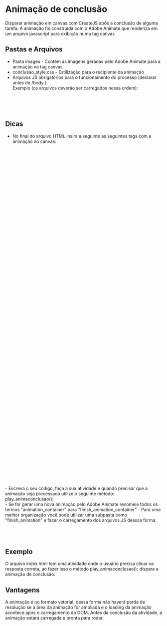 # Animação de conclusão
Disparar animação em canvas com CreateJS após a conclusão de alguma tarefa. A animação foi construída com o Adobe Animate que renderiza em um arquivo javascript para exibição numa tag canvas
## Pastas e Arquivos
- Pasta images - Contém as imagens geradas pelo Adobe Animate para a animação na tag canvas
- conclusao_style.css  - Estilização para o recipiente da animação
- Arquivos JS obrigatórios para o funcionamento do processo (declarar antes de /body ) <br/> 
Exemplo (os arquivos deverão ser carregados nessa ordem):<br/>
<script src="https://code.createjs.com/1.0.0/createjs.min.js"></script> <br/>
<script src="anim_finish.js"></script> <br/>
<script src="conclusao_atividade.js"></script> <br/>

## Dicas
- No final do arquivo HTML insira a seguinte as seguintes tags com a animação no canvas:<br>
<div id="finish_animation_container" style="background-color:rgba(255, 255, 255, 0.00); width:1920px; height:1080px">
		<canvas id="canvas" width="1920" height="1080" style="position: absolute; display: block; background-color:rgba(255, 255, 255, 0.00);"></canvas>
		<div id="dom_overlay_container" style="pointer-events:none; overflow:hidden; width:1920px; height:1080px; position: absolute; left: 0px; top: 0px; display: block;">
		</div>
    </div>
- Escreva o seu código, faça a sua atividade e quando precisar que a animação seja processada utilize o seguinte método: <br/>
play_animaconclusao(); <br/>
- Se for gerar uma nova animação pelo Adobe Animate renomeie todos os termos "animation_container" para "finish_animation_container"
- Para uma melhor organização você pode utilizar uma subpasta como "finish_animation" e fazer o carregamento dos arquivos JS desssa forma:<br>
<script src="https://code.createjs.com/1.0.0/createjs.min.js"></script> <br/>
<script src="finish_animation/anim_finish.js"></script> <br/>
<script src="finish_animation/conclusao_atividade.js"></script> <br/>


## Exemplo
O arquivo index.html tem uma atividade onde o usuário precisa clicar na resposta correta, ao fazer isso o método play_animaconclusao();
dispara a animação de conclusão.

## Vantagens
A animação é no formato vetorial, dessa forma não haverá perda de resolução se a área da animação for ampliada e o loading da animação acontece após o carregamento do DOM. Antes da conclusão da atividade, a animação estará carregada e pronta para rodar.
